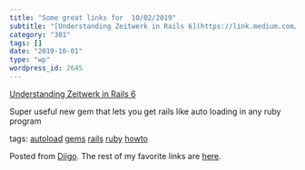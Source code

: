 ```yaml
---
title: "Some great links for  10/02/2019"
subtitle: "[Understanding Zeitwerk in Rails 6](https://link.medium.com/4v0KyHERq0)"
category: "301"
tags: []
date: "2019-10-01"
type: "wp"
wordpress_id: 2645
---
```

[Understanding Zeitwerk in Rails 6](https://link.medium.com/4v0KyHERq0) 

Super useful new gem that lets you get rails like auto loading in any ruby program

 tags: [autoload](https://www.diigo.com/user/pitosalas/autoload) [gems](https://www.diigo.com/user/pitosalas/gems) [rails](https://www.diigo.com/user/pitosalas/rails) [ruby](https://www.diigo.com/user/pitosalas/ruby) [howto](https://www.diigo.com/user/pitosalas/howto)

Posted from [Diigo](https://www.diigo.com). The rest of my favorite links are [here](https://www.diigo.com/user/pitosalas).